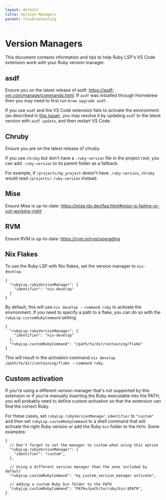 ```yaml
---
layout: default
title: Version Managers
parent: Troubleshooting
---
```


# Version Managers

This document contains information and tips to help Ruby LSP's VS Code extension work with your Ruby version manager.

## asdf

Ensure you on the latest release of asdf: https://asdf-vm.com/manage/commands.html.
If `asdf` was installed through Homebrew then you may need to first run `brew upgrade asdf`.

If you use `asdf` and the VS Code extension fails to activate the environment (as described in [this issue](https://github.com/Shopify/ruby-lsp/issues/1985)), you may resolve it by updating `asdf` to the latest version with `asdf update`, and then restart VS Code.

## Chruby

Ensure you are on the latest release of chruby.

If you use `chruby` but don't have a `.ruby-version` file in the project root, you can add `.ruby-version` to its parent folder as a fallback.

For example, if `/projects/my_project` doesn't have `.ruby-version`, `chruby` would read `/projects/.ruby-version` instead.

## Mise

Ensure Mise is up-to-date: https://mise.jdx.dev/faq.html#mise-is-failing-or-not-working-right

## RVM

Ensure RVM is up-to-date: https://rvm.io/rvm/upgrading

## Nix Flakes

To use the Ruby LSP with Nix flakes, set the version manager to `nix-develop`.

```jsonc
{
  "rubyLsp.rubyVersionManager": {
    "identifier": "nix-develop"
  }
}
```

By default, this will use `nix develop --command ruby` to activate the environment. If you need to specify a path to a
flake, you can do so with the `rubyLsp.customRubyCommand` setting.

```jsonc
{
  "rubyLsp.rubyVersionManager": {
    "identifier": "nix-develop"
  },
  "rubyLsp.customRubyCommand": "/path/to/dir/containing/flake"
}
```

This will result in the activation command `nix develop /path/to/dir/containing/flake --command ruby`.

## Custom activation

If you're using a different version manager that's not supported by this extension or if you're manually inserting the Ruby
executable into the PATH, you will probably need to define custom activation so that the extension can find the correct
Ruby.

For these cases, set `rubyLsp.rubyVersionManager.identifier` to `"custom"` and then set `rubyLsp.customRubyCommand` to a
shell command that will activate the right Ruby version or add the Ruby `bin` folder to the `PATH`. Some examples:

```jsonc
{
  // Don't forget to set the manager to custom when using this option
  "rubyLsp.rubyVersionManager": {
    "identifier": "custom",
  },

  // Using a different version manager than the ones included by default
  "rubyLsp.customRubyCommand": "my_custom_version_manager activate",

  // Adding a custom Ruby bin folder to the PATH
  "rubyLsp.customRubyCommand": "PATH=/path/to/ruby/bin:$PATH",
}
```
